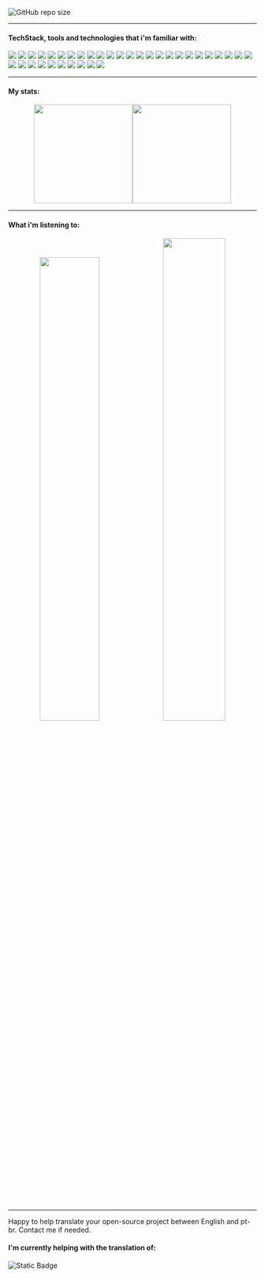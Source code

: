 ![GitHub repo size](https://img.shields.io/github/repo-size/Graefff/Graefff)
***
#### TechStack, tools and technologies that i'm familiar with:
![](https://img.shields.io/badge/adguard-68BC71?style=for-the-badge&logo=adguard&logoColor=white)
![](https://img.shields.io/badge/alexa-00CAFF?style=for-the-badge&logo=amazonalexa&logoColor=white)
![](https://img.shields.io/badge/anydesk-EF443B?style=for-the-badge&logo=anydesk&logoColor=white)
![](https://img.shields.io/badge/calendar-4285F4?style=for-the-badge&logo=googlecalendar&logoColor=white)
![](https://img.shields.io/badge/chrome-4285F4?style=for-the-badge&logo=googlechrome&logoColor=white)
![](https://img.shields.io/badge/cloud-4285F4?style=for-the-badge&logo=googlecloud&logoColor=white)
![](https://img.shields.io/badge/debian-A81D33?style=for-the-badge&logo=debian&logoColor=white)
![](https://img.shields.io/badge/docs-4285F4?style=for-the-badge&logo=googledocs&logoColor=white)
![](https://img.shields.io/badge/docker-2496ED?style=for-the-badge&logo=docker&logoColor=white)
![](https://img.shields.io/badge/drive-4285F4?style=for-the-badge&logo=googledrive&logoColor=white)
![](https://img.shields.io/badge/forms-7248B9?style=for-the-badge&logo=googleforms&logoColor=white)
![](https://img.shields.io/badge/gemini-8E75B2?style=for-the-badge&logo=googlegemini&logoColor=white)
![](https://img.shields.io/badge/git-80B3FF?style=for-the-badge&logo=gitforwindows&logoColor=white)
![](https://img.shields.io/badge/github-181717?style=for-the-badge&logo=github&logoColor=white)
![](https://img.shields.io/badge/grafana-F46800?style=for-the-badge&logo=grafana&logoColor=white)
![](https://img.shields.io/badge/home-4285F4?style=for-the-badge&logo=googlehome&logoColor=white)
![](https://img.shields.io/badge/home_assistant-18BCF2?style=for-the-badge&logo=homeassistant&logoColor=white)
![](https://img.shields.io/badge/immich-4250af?style=for-the-badge&logo=immich&logoColor=white)
![](https://img.shields.io/badge/InfluxDB-22ADF6?style=for-the-badge&logo=influxdb&logoColor=white)
![](https://img.shields.io/badge/intellij_idea-000000?style=for-the-badge&logo=intellijidea&logoColor=white)
![](https://img.shields.io/badge/krita-3BABFF?style=for-the-badge&logo=krita&logoColor=white)
![](https://img.shields.io/badge/linux_mint-86BE43?style=for-the-badge&logo=linuxmint&logoColor=white)
![](https://img.shields.io/badge/maps-4285F4?style=for-the-badge&logo=googlemaps&logoColor=white)
![](https://img.shields.io/badge/pihole-96060C?style=for-the-badge&logo=pihole&logoColor=white)
![](https://img.shields.io/badge/Proxmox-e57000?style=for-the-badge&logo=proxmox&logoColor=white)
![](https://img.shields.io/badge/sheets-34A853?style=for-the-badge&logo=googlesheets&logoColor=white)
![](https://img.shields.io/badge/slides-FBBC04?style=for-the-badge&logo=googleslides&logoColor=white)
![](https://img.shields.io/badge/tailscale-242424?style=for-the-badge&logo=tailscale&logoColor=white)
![](https://img.shields.io/badge/tasks-2684FC?style=for-the-badge&logo=googletasks&logoColor=white)
![](https://img.shields.io/badge/triliumnext-000000?style=for-the-badge&logo=trilium&logoColor=white)
![](https://img.shields.io/badge/truenas-0095d5?style=for-the-badge&logo=truenas&logoColor=white)
![](https://img.shields.io/badge/ubuntu-E95420?style=for-the-badge&logo=ubuntu&logoColor=white)
![](https://img.shields.io/badge/windows-08b0f0?style=for-the-badge&logo=windows&logoColor=white)
![](https://img.shields.io/badge/yaml-CB171E?style=for-the-badge&logo=yaml&logoColor=white)
![](https://img.shields.io/badge/zerotier-FFB441?style=for-the-badge&logo=zerotier&logoColor=white)
***
#### My stats:
<div align="center"><img height="200em" src="https://github-readme-stats.vercel.app/api?username=Graefff&show_icons=true&theme=dark&include_all_commits=true&count_private=true" ><img height="200em" src="https://github-readme-stats.vercel.app/api/top-langs/?username=Graefff&layout=compact&langs_count=7&theme=dark" /></div>

***

#### What i'm listening to:
<p align="center">
  <img src="https://spotify-github-profile.kittinanx.com/api/view?uid=n699v3ihj9r2xbtqawwxjdsxo&cover_image=true&theme=novatorem&show_offline=true&background_color=121212&interchange=true&bar_color=53b14f&bar_color_cover=true" width="49%">
  <img src="https://spotify-recently-played-readme.vercel.app/api?user=n699v3ihj9r2xbtqawwxjdsxo&count=3" width="50%">
</p>

***

Happy to help translate your open-source project between English and pt-br. Contact me if needed.

#### I'm currently helping with the translation of:
![Static Badge](https://img.shields.io/badge/triliumnext-000000?logo=trilium&link=https%3A%2F%2Fgithub.com%2FTriliumNext%2FNotes)

<!---
![Profile view counter](https://komarev.com/ghpvc/?username=graefff)
![](https://img.shields.io/badge/nginx-009639?style=for-the-badge&logo=nginx&logoColor=white)
![](https://img.shields.io/badge/nginxproxymanager-F15833?style=for-the-badge&logo=nginxproxymanager&logoColor=white)
-->
